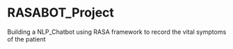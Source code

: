 # RASABOT_Project
 Building a NLP_Chatbot using RASA framework to record the vital symptoms of the patient
